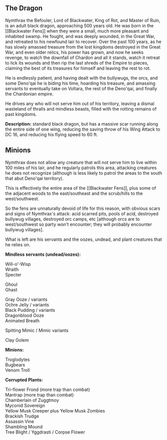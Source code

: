 ## The Dragon
 
Nymthrax the Befouler, Lord of Blackwater, King of Rot, and Master of Ruin, is an adult black dragon, approaching 500 years old. He was born in the [[Blackwater Fens]] when they were a small, much more pleasant and inhabited swamp. He fought, and was deeply wounded, in the Great War, and retreated to his newfound lair to recover. Over the past 100 years, as he has slowly amassed treasure from the lost kingdoms destroyed in the Great War, and even older relics, his power has grown, and now he seeks revenge, to watch the downfall of Chardon and all it stands, watch it retreat to lick its wounds and then rip the last shreds of the Empire to pieces, claiming the best of its treasures for himself and leaving the rest to rot.
 
He is endlessly patient, and having dealt with the bullywugs, the orcs, and some Deno'qai he is biding his time, hoarding his treasure, and amassing servants to eventually take on Voltara, the rest of the Deno'qai, and finally the Chardonian empire.
 
He drives any who will not serve him out of his territory, leaving a dismal wasteland of thralls and mindless beasts, filled with the rotting remains of past kingdoms.
 
**Description:** standard black dragon, but has a massive scar running along the entire side of one wing, reducing the saving throw of his Wing Attack to DC 16, and reducing his flying speed to 60 ft.
 
## Minions
 
Nymthrax does not allow any creature that will not serve him to live within 100 miles of his lair, and he regularly patrols this area, attacking creatures he does not recognize (although is less likely to patrol the areas to the south that abut Deno'qai territory).
 
This is effectively the entire area of the [[Blackwater Fens]], plus some of the adjacent woods to the east/southeast and the scrub/hills to the west/southwest.
 
So the fens are unnaturally devoid of life for this reason, with obvious scars and signs of Nymthrax's attack: acid scarred pits, pools of acid, destroyed bullywug villages, destroyed orc camps, etc [although orcs are to west/southwest so party won't encounter; they will probably encounter bullywug villages].
 
What is left are his servants and the oozes, undead, and plant creatures that he relies on.
 
**Mindless servants (undead/oozes):**
 
Will-o'-Wisp  
Wraith  
Specter
 
Ghoul  
Ghast
 
Gray Ooze / variants  
Ochre Jelly / variants  
Black Pudding / variants  
Dragonblood Ooze  
Animated Breath
 
Spitting Mimic / Mimic variants
 
Clay Golem
 
**Minions:**
 
Troglodytes  
Bugbears  
Venom Troll
 
**Corrupted Plants:**
 
Tri-flower Frond (more trap than combat)  
Mantrap (more trap than combat)  
Chamberlain of Zuggtmoy  
Myconid Sovereign  
Yellow Musk Creeper plus Yellow Musk Zombies  
Brackish Trudge  
Assassin Vine  
Shambling Mound  
Tree Blight / Yggdrasti / Corpse Flower